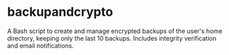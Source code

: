 # backupandcrypto
A Bash script to create and manage encrypted backups of the user's home directory, keeping only the last 10 backups. Includes integrity verification and email notifications.
